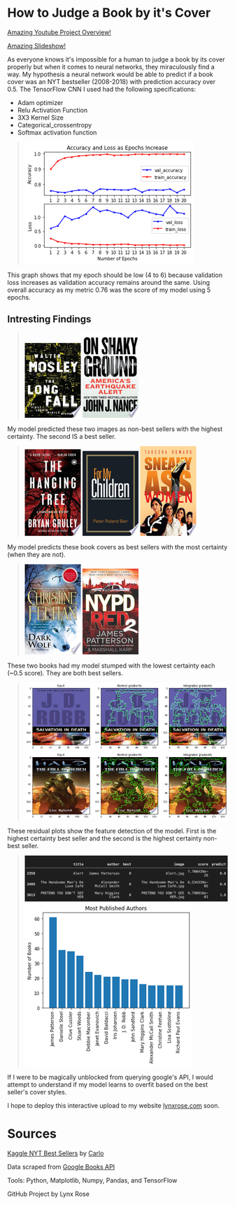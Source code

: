 # How to Judge a Book by it's Cover

[Amazing Youtube Project Overview!](https://youtu.be/tJtXw1NoL1I)

[Amazing Slideshow!](https://docs.google.com/presentation/d/1dBOCxwwQhlkWENBlZSQ7UV_Y1bZGVbXeL5g2gCk_074/edit?usp=sharing)

As everyone knows it's impossible for a human to judge a book by its cover properly but when it comes to neural networks, they miraculously find a way. My hypothesis a neural network would be able to predict if a book cover was an NYT bestseller (2008-2018) with prediction accuracy over 0.5. 
The TensorFlow CNN I used had the following specifications:
 * Adam optimizer
 * Relu Activation Function
 * 3X3 Kernel Size
 * Categorical_crossentropy
 * Softmax activation function
 
>![](graphs/epoch_scores.png)

This graph shows that my epoch should be low (4 to 6) because validation loss increases as validation accuracy remains around the same.
Using overall accuracy as my metric 0.76 was the score of my model using 5 epochs. 

## Intresting Findings
>![](image_findings/worst_best_cover.jpg)
![](image_findings/worst_cover.jpg)

My model predicted these two images as non-best sellers with the highest certainty. The second IS a best seller.

>![](image_findings/Best_Non1.jpg)
![](image_findings/Best_Non2.jpg)
![](image_findings/Best_Non3.jpg)

My model predicts these book covers as best sellers with the most certainty (when they are not).

>![](image_findings/Uncertain.jpg)
![](image_findings/algorithm_most_uncertain.jpg)

These two books had my model stumped with the lowest certainty each (~0.5 score). They are both best sellers.

>![](image_findings/best_residuals.png)
>![](image_findings/non_residuals.png)

These residual plots show the feature detection of the model. First is the highest certainty best seller and the second is the highest certainty non-best seller. 

>![](image_findings/non_from_best_authors.png)
>![](graphs/Most_Published_Authors.png)

If I were to be magically unblocked from querying google's API, I would attempt to understand if my model learns to overfit based on the best seller's cover styles. 

I hope to deploy this interactive upload to my website [lynxrose.com](lynxrose.com) soon.

# Sources
[Kaggle NYT Best Sellers](https://www.kaggle.com/cmenca/new-york-times-hardcover-fiction-best-sellers) by [Carlo](https://www.kaggle.com/cmenca)

Data scraped from [Google Books API](https://developers.google.com/books/docs/overview)

Tools: Python, Matplotlib, Numpy, Pandas, and TensorFlow

GitHub Project by Lynx Rose
